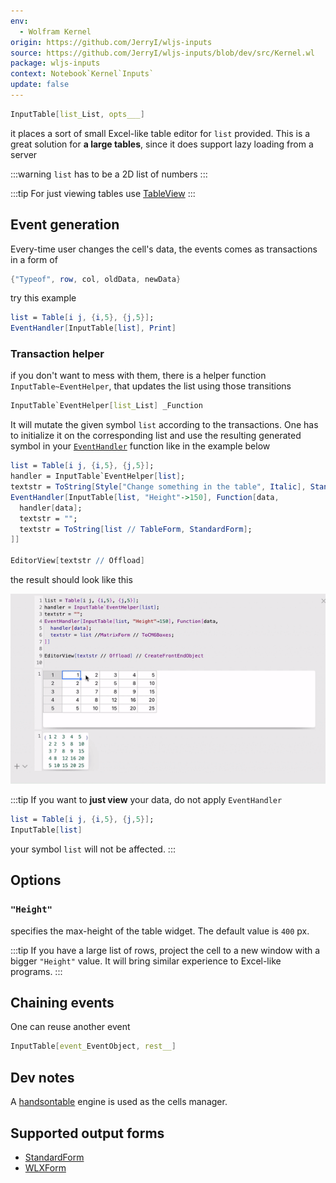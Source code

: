 ```yaml
---
env:
  - Wolfram Kernel
origin: https://github.com/JerryI/wljs-inputs
source: https://github.com/JerryI/wljs-inputs/blob/dev/src/Kernel.wl
package: wljs-inputs
context: Notebook`Kernel`Inputs`
update: false
---
```

```mathematica
InputTable[list_List, opts___]
```

it places a sort of small Excel-like table editor for `list` provided. This is a great solution for __a large tables__, since it does support lazy loading from a server

:::warning
`list` has to be a 2D list of numbers
:::

:::tip
For just viewing tables use [TableView](frontend/Reference/GUI/TableView.md)
:::

## Event generation
Every-time user changes the cell's data, the events comes as transactions in a form of

```mathematica
{"Typeof", row, col, oldData, newData}
```

try this example

```mathematica
list = Table[i j, {i,5}, {j,5}];
EventHandler[InputTable[list], Print]
```

### Transaction helper
if you don't want to mess with them, there is a helper function `InputTable~EventHelper`, that updates the list using those transitions

```mathematica
InputTable`EventHelper[list_List] _Function
```

It will mutate the given symbol `list` according to the transactions. One has to initialize it on the corresponding list and use the resulting generated symbol in your [`EventHandler`](frontend/Reference/Misc/Events.md#`EventHandler`) function like in the example below

```mathematica
list = Table[i j, {i,5}, {j,5}];
handler = InputTable`EventHelper[list];
textstr = ToString[Style["Change something in the table", Italic], StandardForm];
EventHandler[InputTable[list, "Height"->150], Function[data, 
  handler[data];
  textstr = "";
  textstr = ToString[list // TableForm, StandardForm];
]]

EditorView[textstr // Offload]
```

the result should look like this

![](../../../imgs/ezgif.com-optimize-7-2%201.gif)

:::tip
If you want to __just view__ your data, do not apply `EventHandler` 

```mathematica
list = Table[i j, {i,5}, {j,5}];
InputTable[list]
```

your symbol `list` will not be affected. 
:::

## Options
### `"Height"`
specifies the max-height of the table widget. The default value is `400` px.

:::tip
If you have a large list of rows, project the cell to a new window with a bigger `"Height"`
value. It will bring similar experience to Excel-like programs. 
:::

## Chaining events
One can reuse another event

```mathematica
InputTable[event_EventObject, rest__]
```


## Dev notes
A [handsontable](https://handsontable.com) engine is used as the cells manager. 


## Supported output forms
- [StandardForm](frontend/Reference/Decorations/StandardForm.md)
- [WLXForm](frontend/Reference/Decorations/WLXForm.md)